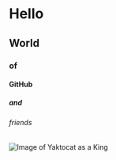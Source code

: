 # Hello
## World
### of
#### GitHub
##### and
###### friends

![Image of Yaktocat as a King](https://octodex.github.com/images/yaktocat.png)
